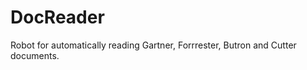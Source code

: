 DocReader
=========

Robot for automatically reading Gartner, Forrrester, Butron and Cutter documents.

